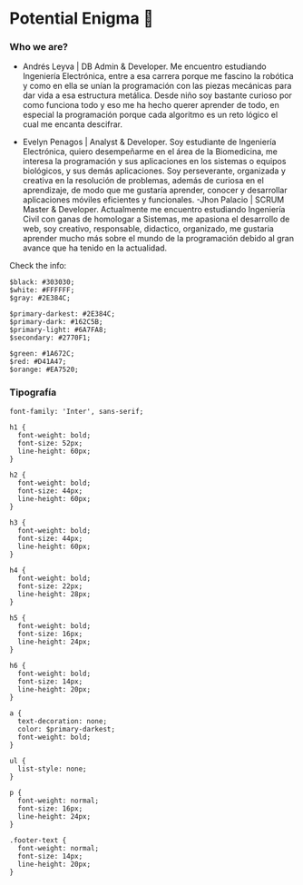 # Potential Enigma 🧐

### Who we are?

- Andrés Leyva | DB Admin & Developer. 
Me encuentro estudiando Ingeniería Electrónica, entre a esa carrera porque me fascino la robótica y como en ella se unían la programación con las piezas mecánicas para dar vida a esa estructura metálica. Desde niño soy bastante curioso por como funciona todo y eso me ha hecho querer aprender de todo, en especial la programación porque cada algoritmo es un reto lógico el cual me encanta descifrar.

- Evelyn Penagos | Analyst & Developer. 
Soy estudiante de Ingeniería Electrónica, quiero desempeñarme en el área de la Biomedicina, me interesa la programación y sus aplicaciones en los sistemas o equipos biológicos, y sus demás aplicaciones. Soy perseverante, organizada y creativa en la resolución de problemas, además de curiosa en el aprendizaje, de modo que me gustaría aprender, conocer y desarrollar aplicaciones móviles eficientes y funcionales.
-Jhon Palacio | SCRUM Master & Developer.
Actualmente me encuentro estudiando Ingeniería Civil con ganas de homologar a Sistemas, me apasiona el desarrollo de web, soy creativo, responsable, didactico, organizado, me gustaria aprender mucho más sobre el mundo de la programación debido al gran avance que ha tenido en la actualidad.



Check the info:

```
$black: #303030;
$white: #FFFFFF;
$gray: #2E384C;

$primary-darkest: #2E384C;
$primary-dark: #162C5B;
$primary-light: #6A7FA8;
$secondary: #2770F1;

$green: #1A672C;
$red: #D41A47;
$orange: #EA7520;

```

### Tipografía

``` 
font-family: 'Inter', sans-serif;

h1 {
  font-weight: bold;
  font-size: 52px;
  line-height: 60px;
}

h2 {
  font-weight: bold;
  font-size: 44px;
  line-height: 60px;
}

h3 {
  font-weight: bold;
  font-size: 44px;
  line-height: 60px;
}

h4 {
  font-weight: bold;
  font-size: 22px;
  line-height: 28px;
}

h5 {
  font-weight: bold;
  font-size: 16px;
  line-height: 24px;
}

h6 { 
  font-weight: bold;
  font-size: 14px;
  line-height: 20px;
}

a {
  text-decoration: none;
  color: $primary-darkest;
  font-weight: bold;
}

ul {
  list-style: none;
}

p {
  font-weight: normal;
  font-size: 16px;
  line-height: 24px;
}

.footer-text {
  font-weight: normal;
  font-size: 14px;
  line-height: 20px;
}
```
